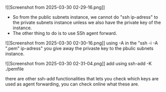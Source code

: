 ![[Screenshot from 2025-03-30 02-29-16.png]]
- So from the public subnets instance, we cannot do "ssh ip-adress"  to the private subnets instance unless we also have the private key of the instance.
- The other thing to do is to use SSh agent forward.

![[Screenshot from 2025-03-30 02-30-16.png]]
using -A in the "ssh -i -A ".pem" ip-adress" you give away the privaste key to the pbulic subnets instance.


![[Screenshot from 2025-03-30 02-31-04.png]]
add using ssh-add -K ./pemfile

there are other ssh-add functionalities that lets you check which keys are used as agent forwarding, you can check online what these are.


